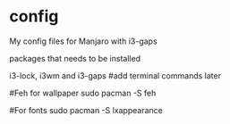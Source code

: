 # config
My config files for Manjaro with i3-gaps


packages that needs to be installed

i3-lock, i3wm and i3-gaps #add terminal commands later

#Feh for wallpaper
sudo pacman -S feh

#For fonts
sudo pacman -S lxappearance

